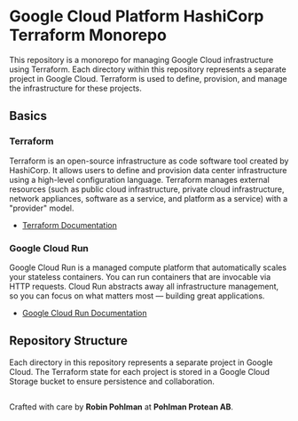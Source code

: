 # Google Cloud Platform HashiCorp Terraform Monorepo

This repository is a monorepo for managing Google Cloud infrastructure using Terraform. Each directory within this repository represents a separate project in Google Cloud. Terraform is used to define, provision, and manage the infrastructure for these projects.

## Basics

### Terraform
Terraform is an open-source infrastructure as code software tool created by HashiCorp. It allows users to define and provision data center infrastructure using a high-level configuration language. Terraform manages external resources (such as public cloud infrastructure, private cloud infrastructure, network appliances, software as a service, and platform as a service) with a "provider" model.

- [Terraform Documentation](https://www.terraform.io/docs)

### Google Cloud Run
Google Cloud Run is a managed compute platform that automatically scales your stateless containers. You can run containers that are invocable via HTTP requests. Cloud Run abstracts away all infrastructure management, so you can focus on what matters most — building great applications.

- [Google Cloud Run Documentation](https://cloud.google.com/run/docs)

## Repository Structure
Each directory in this repository represents a separate project in Google Cloud. The Terraform state for each project is stored in a Google Cloud Storage bucket to ensure persistence and collaboration.


##
Crafted with care by **Robin Pohlman** at **Pohlman Protean AB**.